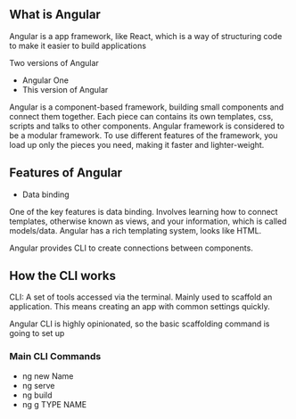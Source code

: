 ## What is Angular

Angular is a app framework, like React, which is a way of structuring code to make it easier to build applications

Two versions of Angular

- Angular One
- This version of Angular

Angular is a component-based framework, building small components and connect them together.
Each piece can contains its own templates, css, scripts and talks to other components.
Angular framework is considered to be a modular framework. To use different features of the framework, you load up
only the pieces you need, making it faster and lighter-weight.

## Features of Angular

- Data binding

One of the key features is data binding. Involves learning how to connect templates, otherwise known as views,
and your information, which is called models/data. Angular has a rich templating system, looks like HTML.

Angular provides CLI to create connections between components.

## How the CLI works

CLI: A set of tools accessed via the terminal. Mainly used to scaffold an application. This means creating an app with common settings quickly.

Angular CLI is highly opinionated, so the basic scaffolding command is going to set up

### Main CLI Commands

- ng new Name
- ng serve
- ng build
- ng g TYPE NAME
